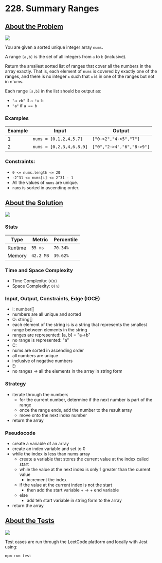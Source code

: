# 228. Summary Ranges

## <a href='https://leetcode.com/problems/summary-ranges/'>About the Problem</a>

<img src='https://img.shields.io/badge/LeetCode-FFA116.svg?style=for-the-badge&logo=LeetCode&logoColor=white' />

You are given a sorted unique integer array `nums`.

A range `[a,b]` is the set of all integers from `a` to `b` (inclusive).

Return the smallest sorted list of ranges that cover all the numbers in the array exactly. That is, each element of `nums` is covered by exactly one of the ranges, and there is no integer `x` such that `x` is in one of the ranges but not in n`ums.

Each range `[a,b]` in the list should be output as:

- `"a->b"` if `a != b`
- `"a"` if `a == b`

### Examples

| Example| Input | Output |
| --- | --- | --- |
| 1 | `nums = [0,1,2,4,5,7]` | `["0->2","4->5","7"]` |
| 2 | `nums = [0,2,3,4,6,8,9]` | `["0","2->4","6","8->9"]` |

### Constraints:

- `0 <= nums.length <= 20`
- `-2^31 <= nums[i] <= 2^31 - 1`
- All the values of `nums` are unique.
- `nums` is sorted in ascending order.

## <a href='./summaryRanges.js'>About the Solution</a>

<img src='https://img.shields.io/badge/JavaScript-F7DF1E.svg?style=for-the-badge&logo=JavaScript&logoColor=black' />

### Stats
| Type | Metric | Percentile |
| --- | --- | --- |
| Runtime | `55 ms` | `70.34%` |
| Memory | `42.2 MB` | `39.62%` |

### Time and Space Complexity
 - Time Complexity: `O(n)`
 - Space Complexity: `O(n)`

### Input, Output, Constraints, Edge (IOCE)

 - I: number[]
  - numbers are all unique and sorted
 - O: string[]
  - each element of the string is is a string that represents the smallest range between elements in the string
  - ranges are represented: [a, b] = "a->b"
  - no range is represented: "a"
 - C:
  - nums are sorted in ascending order
  - all numbers are unique
  - inclusive of negative numbers
 - E:
  - no ranges => all the elements in the array in string form

### Strategy
- iterate through the numbers
  - for the current number, determine if the next number is part of the range
  - once the range ends, add the number to the result array
  - move onto the next index number
- return the array

### Pseudocode
- create a variable of an array
- create an index variable and set to 0
- while the index is less than nums array
  - create a variable that stores the current value at the index called start
  - while the value at the next index is only 1 greater than the current value
    - increment the index
  - if the value at the current index is not the start
    - then add the start variable + -> + end variable
  - else
    - add teh start variable in string form to the array
- return the array

## <a href='./summaryRanges.test.js'>About the Tests</a>

<img src='https://img.shields.io/badge/Jest-C21325.svg?style=for-the-badge&logo=Jest&logoColor=white' />

Test cases are run through the LeetCode platform and locally with Jest using:
```
npm run test
```